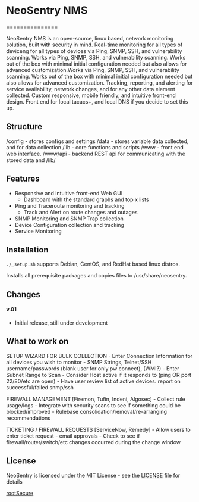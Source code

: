 # NeoSentry NMS
===============

NeoSentry NMS is an open-source, linux based, network monitoring solution, 
built with security in mind. Real-time monitoring for all types of deviceng 
for all types of devices via Ping, SNMP, SSH, and vulnerability scanning. 
Works via Ping, SNMP, SSH, and vulnerability scanning. Works out of the box 
with minimal initial configuration needed but also allows for advanced 
customization.Works via Ping, SNMP, SSH, and vulnerability scanning. Works 
out of the box with minimal initial configuration needed but also allows 
for advanced customization. Tracking, reporting, and alerting for service 
availability, network changes, and for any other data element collected. 
Custom responsive, mobile friendly, and intuitive front-end design. 
Front end for local tacacs+, and local DNS if you decide to set this up. 


Structure
---------

/config  - stores configs and settings
/data    - stores variable data collected, and for data collection
/lib     - core functions and scripts
/www     - front end web interface.
/www/api - backend REST api for communicating with the stored data and /lib/


Features
--------

- Responsive and intuitive front-end Web GUI
  - Dashboard with the standard graphs and top x lists
- Ping and Traceroute monitoring and tracking
  - Track and Alert on route changes and outages
- SNMP Monitoring and SNMP Trap collection
- Device Configuration collection and tracking
- Service Monitoring


Installation
------------

``./_setup.sh`` supports Debian, CentOS, and RedHat based linux distros.

Installs all prerequisite packages and copies files to /usr/share/neosentry.


Changes
-------

#### v.01
  - Initial release, still under development


What to work on
---------------

SETUP WIZARD FOR BULK COLLECTION
	- Enter Connection Information for all devices you wish to monitor
		- SNMP Strings, Telnet/SSH username/passwords (blank user for only pw connect), (WMI?)
	- Enter Subnet Range to Scan
		- Consider Host active if it responds to (ping OR port 22/80/etc are open)
	- Have user review list of active devices. report on successful/failed snmp/ssh  

FIREWALL MANAGEMENT [Firemon, Tufin, Indeni, Algosec]
	- Collect rule usage/logs
	- Integrate with security scans to see if something could be blocked/improved
	- Rulebase consolidation/removal/re-arranging recommendations
	
TICKETING / FIREWALL REQUESTS [ServiceNow, Remedy]
	- Allow users to enter ticket request
		- email approvals
	- Check to see if firewall/router/switch/etc changes occurred during the change window
	
	
License
-------

NeoSentry is licensed under the MIT License - see the [LICENSE](LICENSE) file for details


[rootSecure](https://www.rootsecure.io/)